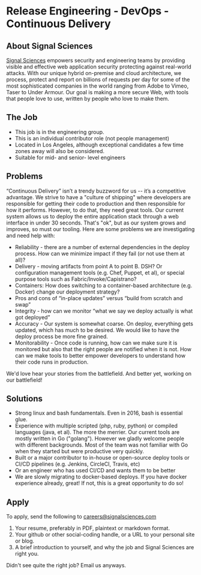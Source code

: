 # Release Engineering - DevOps - Continuous Delivery


## About Signal Sciences

[Signal Sciences](https://signalsciences.com/) empowers security and engineering teams by providing visible and effective web application security protecting against real-world attacks.  With our unique hybrid on-premise and cloud architecture, we process, protect and report on billions of requests per day for some of the most sophisticated companies in the world ranging from Adobe to Vimeo, Taser to Under Armour. Our goal is making a more secure Web, with tools that people love to use, written by people who love to make them.



## The Job

* This job is in the engineering group.
* This is an individual contributor role (not people management)
* Located in Los Angeles, although exceptional candidates a few time
  zones away will also be considered.
* Suitable for mid- and senior- level engineers

## Problems

“Continuous Delivery” isn’t a trendy buzzword for us -- it’s a competitive
advantage.   We strive to have a "culture of shipping" where developers are
responsible for getting their code to production and then responsible for how
it performs.  However, to do that, they need great tools.  Our current system
allows us to deploy the entire application stack through a web interface in
under 30 seconds.  That's "ok", but as our system grows and improves, so must our tooling.
Here are some problems we are investigating and need help with: 

* Reliability - there are a number of external dependencies in the deploy process.
How can we minimize impact if they fail (or not use them at all)?
* Delivery - moving artifacts from point A to point B.   DSH? Or configuration
management tools (e.g. Chef, Puppet, et al), or special purpose tools such as
Fabric/Invoke/Capistrano?
* Containers: How does switching to a container-based architecture (e.g. Docker)
change our deployment strategy?
* Pros and cons of “in-place updates” versus “build from scratch and swap”
* Integrity - how can we monitor “what we say we deploy actually is what got
deployed”
* Accuracy - Our system is somewhat coarse. On deploy, everything gets updated,
which has much to be desired.  We would like to have the deploy process be more fine
grained.
* Monitorability - Once code is running, how can we make sure it is monitored
but also that the right people are notified when it is not.  How can we make
tools to better empower developers to understand how their code runs in
production.

We'd love hear your stories from the battlefield.  And better yet, working on
our battlefield!

## Solutions

* Strong linux and bash fundamentals.  Even in 2016, bash is essential
  glue.
* Experience with multiple scripted (php, ruby, python) or compiled languages (java, et al).  The more the merrier.  Our current tools are mostly written in Go ("golang").  However we gladly
  welcome people with different backgrounds.  Most of the team was not familiar
  with Go when they started but were productive very quickly.
* Built or a major contributor to in-house or open-source deploy tools or
  CI/CD pipelines (e.g. Jenkins, CircleCI, Travis, etc)
* Or an engineer who has used CI/CD and wants them to be better
* We are slowly migrating to docker-based deploys. If you have docker
  experience already, great!  If not, this is a great opportunity to do so!


## Apply

To apply, send the following to careers@signalsciences.com

1. Your resume, preferably in PDF, plaintext or markdown format.
2. Your github or other social-coding handle, or a URL to your personal site
   or blog.
3. A brief introduction to yourself, and why the job and Signal Sciences
   are right you.

Didn't see quite the right job?  Email us anyways.

